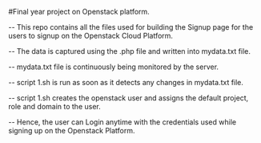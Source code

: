 #Final year project on Openstack platform.

-- This repo contains all the files used for building the Signup page for the users to signup on the Openstack Cloud Platform.

-- The data is captured using the .php file and written into mydata.txt file.

-- mydata.txt file is continuously being monitored by the server.

-- script 1.sh is run as soon as it detects any changes in mydata.txt file.

-- script 1.sh creates the openstack user and assigns the default project, role and domain to the user.

-- Hence, the user can Login anytime with the credentials used while signing up on the Openstack Platform.

